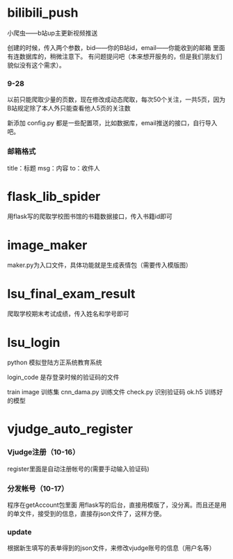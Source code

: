 # bilibili_push
小爬虫——b站up主更新视频推送

创建的时候，传入两个参数，bid——你的B站id，email——你能收到的邮箱
里面有连数据库的，稍微注意下。
有问题提问吧（本来想开服务的，但是我们朋友们貌似没有这个需求）。

### 9-28
以前只能爬取少量的页数，现在修改成动态爬取，每次50个关注，一共5页，因为B站规定除了本人外只能查看他人5页的关注数
 
新添加 config.py 都是一些配置项，比如数据库，email推送的接口，自行导入吧。

### 邮箱格式
 title：标题
 msg：内容
 to：收件人
 
 
# flask_lib_spider

用flask写的爬取学校图书馆的书籍数据接口，传入书籍id即可

# image_maker

maker.py为入口文件，具体功能就是生成表情包（需要传入模版图）

# lsu_final_exam_result

爬取学校期末考试成绩，传入姓名和学号即可

# lsu_login
python 模拟登陆方正系统教育系统

login_code 是存登录时候的验证码的文件

train
 image 训练集
 cnn_dama.py 训练文件
 check.py 识别验证码
 ok.h5 训练好的模型

# vjudge_auto_register
### Vjudge注册（10-16）
register里面是自动注册帐号的(需要手动输入验证码)
### 分发帐号（10-17）
程序在getAccount包里面
用flask写的后台，直接用模版了，没分离。而且还是用的单文件，接受到的信息，直接存json文件了，这样方便。
### update
根据新生填写的表单得到的json文件，来修改vjudge账号的信息（用户名等）


